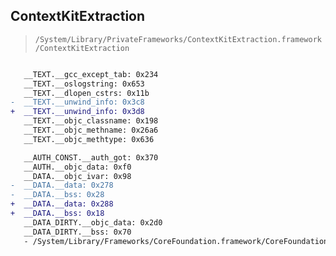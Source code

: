 ## ContextKitExtraction

> `/System/Library/PrivateFrameworks/ContextKitExtraction.framework/ContextKitExtraction`

```diff

   __TEXT.__gcc_except_tab: 0x234
   __TEXT.__oslogstring: 0x653
   __TEXT.__dlopen_cstrs: 0x11b
-  __TEXT.__unwind_info: 0x3c8
+  __TEXT.__unwind_info: 0x3d8
   __TEXT.__objc_classname: 0x198
   __TEXT.__objc_methname: 0x26a6
   __TEXT.__objc_methtype: 0x636

   __AUTH_CONST.__auth_got: 0x370
   __AUTH.__objc_data: 0xf0
   __DATA.__objc_ivar: 0x98
-  __DATA.__data: 0x278
-  __DATA.__bss: 0x28
+  __DATA.__data: 0x288
+  __DATA.__bss: 0x18
   __DATA_DIRTY.__objc_data: 0x2d0
   __DATA_DIRTY.__bss: 0x70
   - /System/Library/Frameworks/CoreFoundation.framework/CoreFoundation

```
